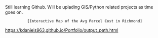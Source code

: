 Still learning Github. Will be uplading GIS/Python related projects as time goes on.


              [Interactive Map of the Avg Parcel Cost in Richmond]
https://kdaniels963.github.io/Portfolio/output_path.html
